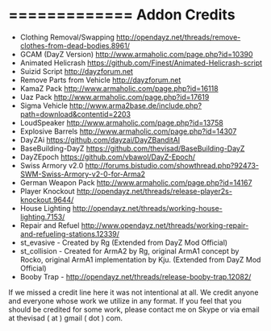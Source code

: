 =============
Addon Credits
=============

* Clothing Removal/Swapping http://opendayz.net/threads/remove-clothes-from-dead-bodies.8961/
* GCAM (DayZ Version) http://www.armaholic.com/page.php?id=10390
* Animated Helicrash https://github.com/Finest/Animated-Helicrash-script
* Suizid Script http://dayzforum.net
* Remove Parts from Vehicle http://dayzforum.net
* KamaZ Pack http://www.armaholic.com/page.php?id=16118
* Uaz Pack http://www.armaholic.com/page.php?id=17619
* Sigma Vehicle http://www.arma2base.de/include.php?path=download&contentid=2203
* LoudSpeaker http://www.armaholic.com/page.php?id=13758
* Explosive Barrels http://www.armaholic.com/page.php?id=14307
* DayZAi https://github.com/dayzai/DayZBanditAI
* BaseBuilding-DayZ https://github.com/thevisad/BaseBuilding-DayZ
* DayZEpoch https://github.com/vbawol/DayZ-Epoch/
* Swiss Armory v2.0 http://forums.bistudio.com/showthread.php?92473-SWM-Swiss-Armory-v2-0-for-Arma2
* German Weapon Pack http://www.armaholic.com/page.php?id=14167
* Player Knockout http://opendayz.net/threads/release-player2s-knockout.9644/
* House Lighting http://opendayz.net/threads/working-house-lighting.7153/
* Repair and Refuel http://www.opendayz.net/threads/working-repair-and-refueling-stations.12339/
* st_evasive - Created by Rg (Extended from DayZ Mod Official)
* st_collision - Created for ArmA2 by Rg, original ArmA1 concept by Rocko, original ArmA1 implementation by Kju. (Extended from DayZ Mod Official)
* Booby Trap  - http://opendayz.net/threads/release-booby-trap.12082/

If we missed a credit line here it was not intentional at all. We credit anyone and everyone whose work we utilize in any format. If you feel that you should be credited for some work, please contact me on Skype or via email at thevisad ( at ) gmail ( dot ) com.
